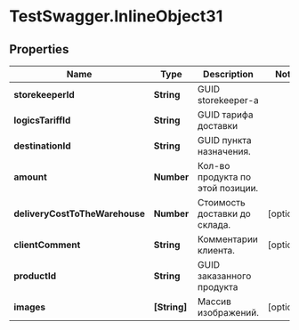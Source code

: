# TestSwagger.InlineObject31

## Properties

Name | Type | Description | Notes
------------ | ------------- | ------------- | -------------
**storekeeperId** | **String** | GUID storekeeper-a | 
**logicsTariffId** | **String** | GUID тарифа доставки | 
**destinationId** | **String** | GUID пункта назначения. | 
**amount** | **Number** | Кол-во продукта по этой позиции. | 
**deliveryCostToTheWarehouse** | **Number** | Стоимость доставки до склада. | [optional] 
**clientComment** | **String** | Комментарии клиента. | [optional] 
**productId** | **String** | GUID заказанного продукта | 
**images** | **[String]** | Массив изображений. | [optional] 


